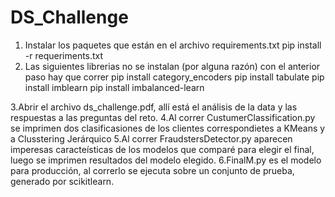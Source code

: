 # DS_Challenge

1. Instalar los paquetes que están en el archivo requirements.txt
   pip install -r requeriments.txt
2. Las siguientes librerias no se instalan (por alguna razón) con el anterior paso hay que correr 
   pip install category_encoders
   pip install tabulate 
   pip install imblearn
   pip install imbalanced-learn
   
3.Abrir el archivo ds_challenge.pdf, allí está el análisis de la data y las respuestas a las preguntas del reto. 
4.Al correr CustumerClassification.py se imprimen dos clasificasiones de los clientes correspondietes a KMeans y a Clusstering Jerárquico
5.Al correr FraudstersDetector.py aparecen imperesas caracteísticas de los modelos que comparé para elegir el final, luego se imprimen resultados del modelo elegido.
6.FinalM.py es  el modelo para producción, al correrlo se ejecuta sobre un conjunto de prueba, generado por scikitlearn.
   
